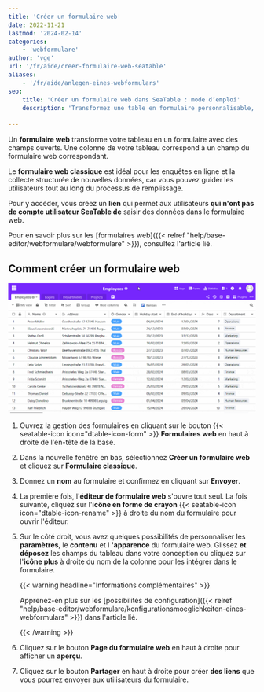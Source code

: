```yaml
---
title: 'Créer un formulaire web'
date: 2022-11-21
lastmod: '2024-02-14'
categories:
    - 'webformulare'
author: 'vge'
url: '/fr/aide/creer-formulaire-web-seatable'
aliases:
    - '/fr/aide/anlegen-eines-webformulars'
seo:
    title: 'Créer un formulaire web dans SeaTable : mode d’emploi'
    description: 'Transformez une table en formulaire personnalisable, ajuste les champs rapidement et partagez l’accès grâce à un lien. Solution idéale pour collecter des données.'

---
```


Un **formulaire web** transforme votre tableau en un formulaire avec des champs ouverts. Une colonne de votre tableau correspond à un champ du formulaire web correspondant.

Le **formulaire web classique** est idéal pour les enquêtes en ligne et la collecte structurée de nouvelles données, car vous pouvez guider les utilisateurs tout au long du processus de remplissage.

Pour y accéder, vous créez un **lien** qui permet aux utilisateurs **qui n'ont pas de compte utilisateur SeaTable de** saisir des données dans le formulaire web.

Pour en savoir plus sur les [formulaires web]({{< relref "help/base-editor/webformulare/webformulare" >}}), consultez l'article lié.

## Comment créer un formulaire web

![Créer un nouveau formulaire web](images/Create-a-web-form.gif)

1. Ouvrez la gestion des formulaires en cliquant sur le bouton {{< seatable-icon icon="dtable-icon-form" >}} **Formulaires web** en haut à droite de l'en-tête de la base.
2. Dans la nouvelle fenêtre en bas, sélectionnez **Créer un formulaire web** et cliquez sur **Formulaire classique**.
3. Donnez un **nom** au formulaire et confirmez en cliquant sur **Envoyer**.
4. La première fois, l'**éditeur de formulaire web** s'ouvre tout seul. La fois suivante, cliquez sur l'**icône en forme de crayon** {{< seatable-icon icon="dtable-icon-rename" >}} à droite du nom du formulaire pour ouvrir l'éditeur.
5. Sur le côté droit, vous avez quelques possibilités de personnaliser les **paramètres**, le **contenu** et l **'apparence** du formulaire web. Glissez **et déposez** les champs du tableau dans votre conception ou cliquez sur l'**icône plus** à droite du nom de la colonne pour les intégrer dans le formulaire.

    {{< warning  headline="Informations complémentaires" >}}

    Apprenez-en plus sur les [possibilités de configuration]({{< relref "help/base-editor/webformulare/konfigurationsmoeglichkeiten-eines-webformulars" >}}) dans l'article lié.

    {{< /warning >}}

6. Cliquez sur le bouton **Page du formulaire web** en haut à droite pour afficher un **aperçu**.
7. Cliquez sur le bouton **Partager** en haut à droite pour créer **des liens** que vous pourrez envoyer aux utilisateurs du formulaire.
